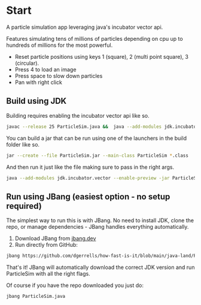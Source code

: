 # Start

A particle simulation app leveraging java's incubator vector api. 

Features simulating tens of millions of particles depending on cpu up to hundreds of millions for the most powerful.

* Reset particle positions using keys 1 (square), 2 (multi point square), 3 (circular).
* Press 4 to load an image 
* Press space to slow down particles
* Pan with right click

## Build using JDK

Building requires enabling the incubator vector api like so.

```sh
javac --release 25 ParticleSim.java &&  java --add-modules jdk.incubator.vector --enable-preview ParticleSim  
```

You can build a jar that can be run using one of the launchers in the build folder like so.

```sh
jar --create --file ParticleSim.jar --main-class ParticleSim *.class
```

And then run it just like the file making sure to pass in the right args. 

```sh
java --add-modules jdk.incubator.vector --enable-preview -jar ParticleSim.jar
```

## Run using JBang (easiest option - no setup required)

The simplest way to run this is with JBang. No need to install JDK, clone the repo, or manage dependencies - JBang handles everything automatically.

1. Download JBang from [jbang.dev](https://www.jbang.dev/download/)
2. Run directly from GitHub:

```sh
jbang https://github.com/dgerrells/how-fast-is-it/blob/main/java-land/ParticleSim.java
```

That's it! JBang will automatically download the correct JDK version and run ParticleSim with all the right flags.

Of course if you have the repo downloaded you just do:

```
jbang ParticleSim.java
```

